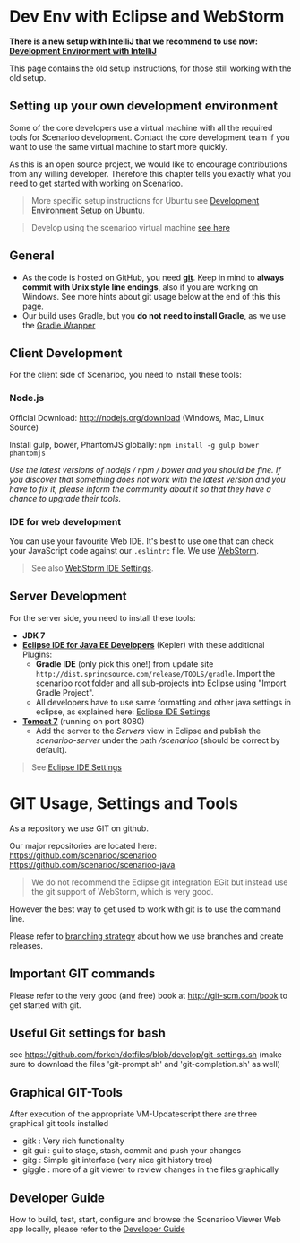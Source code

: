 # Dev Env with Eclipse and WebStorm

**There is a new setup with IntelliJ that we recommend to use now: [Development Environment with IntelliJ](Development-Environment-with-IntelliJ.md)**

This page contains the old setup instructions, for those still working with the old setup.

## Setting up your own development environment

Some of the core developers use a virtual machine with all the required tools for Scenarioo development.
Contact the core development team if you want to use the same virtual machine to start more quickly.

As this is an open source project, we would like to encourage contributions from any willing developer. Therefore this chapter tells you exactly what you need to get started with working on Scenarioo.

> More specific setup instructions for Ubuntu see [Development Environment Setup on Ubuntu](Development-Environment-Setup-on-Ubuntu.md).

> Develop using the scenarioo virtual machine [see here](Development-Environment-with-VM.md)

## General

* As the code is hosted on GitHub, you need **[git](http://git-scm.com/download)**. Keep in mind to **always commit with Unix style line endings**, also if you are working on Windows. See more hints about git usage below at the end of this this page.
* Our build uses Gradle, but you **do not need to install Gradle**, as we use the [Gradle Wrapper](http://www.gradle.org/docs/current/userguide/gradle_wrapper.html)

## Client Development

For the client side of Scenarioo, you need to install these tools:

### Node.js

Official Download: http://nodejs.org/download (Windows, Mac, Linux Source)

Install gulp, bower, PhantomJS globally:
`npm install -g gulp bower phantomjs`

_Use the latest versions of nodejs / npm / bower and you should be fine. If you discover that something does not work with the latest version and you have to fix it, please inform the community about it so that they have a chance to upgrade their tools._

### IDE for web development

You can use your favourite Web IDE. It's best to use one that can check your JavaScript code against our `.eslintrc` file. We use [WebStorm](http://www.jetbrains.com/webstorm/).

> See also [WebStorm IDE Settings](WebStorm-IDE-Settings.md).

## Server Development

For the server side, you need to install these tools:

* **JDK 7**
* **[Eclipse IDE for Java EE Developers](http://www.eclipse.org/downloads/)** (Kepler) with these additional Plugins:
  * **Gradle IDE** (only pick this one!) from update site `http://dist.springsource.com/release/TOOLS/gradle`. Import the scenarioo root folder and all sub-projects into Eclipse using "Import Gradle Project".
  * All developers have to use same formatting and other java settings in eclipse, as explained here: [Eclipse IDE Settings](Eclipse-IDE-Settings.md)
* **[Tomcat 7](http://tomcat.apache.org)** (running on port 8080)
  * Add the server to the _Servers_ view in Eclipse and publish the _scenarioo-server_ under the path _/scenarioo_ (should be correct by default).
 
> See [Eclipse IDE Settings](Eclipse-IDE-Settings.md)

# GIT Usage, Settings and Tools

As a repository we use GIT on github.

Our major repositories are located here:
https://github.com/scenarioo/scenarioo
https://github.com/scenarioo/scenarioo-java

> We do not recommend the Eclipse git integration EGit but instead use the git support of WebStorm, which is very good.

However the best way to get used to work with git is to use the command line.

Please refer to [branching strategy](Branching-strategy.md) about how we use branches and create releases.

## Important GIT commands
Please refer to the very good (and free) book at http://git-scm.com/book to get started with git. 

## Useful Git settings for bash
see https://github.com/forkch/dotfiles/blob/develop/git-settings.sh
(make sure to download the files 'git-prompt.sh' and 'git-completion.sh' as well)

## Graphical GIT-Tools
After execution of the appropriate VM-Updatescript there are three graphical git tools installed
  * gitk : Very rich functionality
  * git gui : gui to stage, stash, commit and push your changes 
  * gitg : Simple git interface (very nice git history tree)
  * giggle : more of a git viewer to review changes in the files graphically

## Developer Guide

How to build, test, start, configure and browse the Scenarioo Viewer Web app locally, please refer to the [Developer Guide](Developer-Guide.md)

